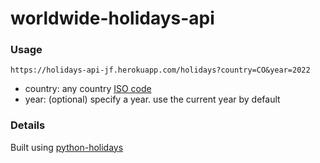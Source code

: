 # worldwide-holidays-api

### Usage

`https://holidays-api-jf.herokuapp.com/holidays?country=CO&year=2022`

- country: any country [ISO code](https://www.iban.com/country-codes)
- year: (optional) specify a year. use the current year by default

### Details

Built using [python-holidays](https://github.com/dr-prodigy/python-holidays)
